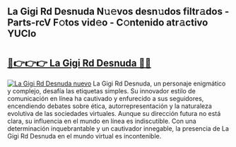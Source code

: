 ## La Gigi Rd Desnuda N𝚞𝚎vos desn𝚞dos filtr𝚊dos - Parts-rcV F𝚘tos vid𝚎o - C𝚘ntenido atr𝚊ctivo YUCIo

# <h2><a href="http://mbdrxzr.tromn.icu/?c=La+Gigi+Rd+Desnuda">🔗👉👉👉 La Gigi Rd Desnuda 🔗🔗</a></h2>

[![La Gigi Rd Desnuda nuevo](https://i.imgur.com/pEAQMta.gif)](http://mbdrxzr.tromn.icu/?c=La+Gigi+Rd+Desnuda)
La Gigi Rd Desnuda, un personaje enigmático y complejo, desafía las etiquetas simples. Su innovador estilo de comunicación en línea ha cautivado y enfurecido a sus seguidores, encendiendo debates sobre ética, autorrepresentación y la naturaleza evolutiva de las sociedades virtuales. Aunque su dirección futura no está clara, su influencia en el mundo en línea es indiscutible. Con una determinación inquebrantable y un cautivador innegable, la presencia de La Gigi Rd Desnuda en el mundo virtual es incontenible.
